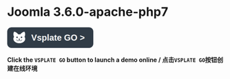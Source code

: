 # Joomla 3.6.0-apache-php7

<a href="https://www.vsplate.com/?docker-compose=https://github.com/vsplate/dcenvs/joomla/3.6.0-apache-php7"><img alt="VSPLATE GO" src="https://raw.githubusercontent.com/vsplate/images/master/vsgo_btn.png" width="200px"></a>

**Click the `VSPLATE GO` button to launch a demo online / 点击`VSPLATE GO`按钮创建在线环境**